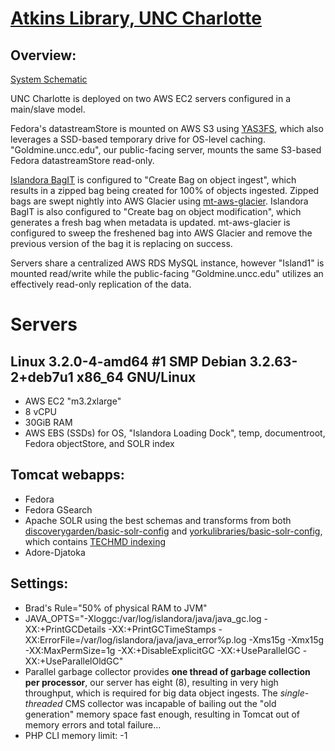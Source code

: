 # [Atkins Library, UNC Charlotte](http://goldmine.uncc.edu)

## Overview:

[System Schematic](UNC_Charlotte.pdf)

UNC Charlotte is deployed on two AWS EC2 servers configured in a main/slave model.

Fedora's datastreamStore is mounted on AWS S3 using [YAS3FS](https://github.com/danilop/yas3fs), which also leverages a SSD-based temporary drive for OS-level caching.  "Goldmine.uncc.edu", our public-facing server, mounts the same S3-based Fedora datastreamStore read-only.

[Islandora BagIT](https://github.com/Islandora/islandora_bagit) is configured to "Create Bag on object ingest", which results in a zipped bag being created for 100% of objects ingested.  Zipped bags are swept nightly into AWS Glacier using [mt-aws-glacier](https://github.com/vsespb/mt-aws-glacier).  Islandora BagIT is also configured to "Create bag on object modification", which generates a fresh bag when metadata is updated.  mt-aws-glacier is configured to sweep the freshened bag into AWS Glacier and remove the previous version of the bag it is replacing on success.

Servers share a centralized AWS RDS MySQL instance, however "Island1" is mounted read/write while the public-facing "Goldmine.uncc.edu" utilizes an effectively read-only replication of the data.

# Servers

## Linux 3.2.0-4-amd64 #1 SMP Debian 3.2.63-2+deb7u1 x86_64 GNU/Linux
* AWS EC2 "m3.2xlarge"
* 8 vCPU
* 30GiB RAM
* AWS EBS (SSDs) for OS, "Islandora Loading Dock", temp, documentroot, Fedora objectStore, and SOLR index


## Tomcat webapps:

* Fedora
* Fedora GSearch
* Apache SOLR using the best schemas and transforms from both [discoverygarden/basic-solr-config](https://github.com/discoverygarden/basic-solr-config) and [yorkulibraries/basic-solr-config](https://github.com/yorkulibraries/basic-solr-config), which contains [TECHMD indexing](https://github.com/yorkulibraries/basic-solr-config/blob/kappa/islandora_transforms/slurp_all_FITS_to_solr.xslt)
* Adore-Djatoka

## Settings:

* Brad's Rule="50% of physical RAM to JVM"
* JAVA_OPTS="-Xloggc:/var/log/islandora/java/java_gc.log -XX:+PrintGCDetails -XX:+PrintGCTimeStamps -XX:ErrorFile=/var/log/islandora/java/java_error%p.log -Xms15g -Xmx15g -XX:MaxPermSize=1g -XX:+DisableExplicitGC -XX:+UseParallelGC -XX:+UseParallelOldGC"
* Parallel garbage collector provides **one thread of garbage collection per processor**, our server has eight (8), resulting in very high throughput, which is required for big data object ingests.  The _single-threaded_ CMS collector was incapable of bailing out the "old generation" memory space fast enough, resulting in Tomcat out of memory errors and total failure... 
* PHP CLI memory limit: -1
